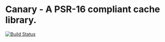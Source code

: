 # Canary - A PSR-16 compliant cache library.
[![Build Status](https://travis-ci.org/Auvipev/Canary.svg?branch=master)](https://travis-ci.org/Auvipev/Canary) <br />

